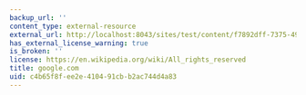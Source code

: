 ```yaml
---
backup_url: ''
content_type: external-resource
external_url: http://localhost:8043/sites/test/content/f7892dff-7375-4916-b7f9-7fafca4eb755/?ocw_resource_link_uuid=f7892dff-7375-4916-b7f9-7fafca4eb755&ocw_resource_link_suffix=
has_external_license_warning: true
is_broken: ''
license: https://en.wikipedia.org/wiki/All_rights_reserved
title: google.com
uid: c4b65f8f-ee2e-4104-91cb-b2ac744d4a83
---
```

